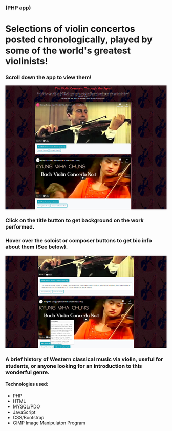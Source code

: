 ### (PHP app)
# Selections of violin concertos posted chronologically, played by some of the world's greatest violinists!
### Scroll down the app to view them!
 ![screenshot1](violin_classics_scrnshot1.jpg)

### Click on the title button to get background on the work performed.
### Hover over the soloist or composer buttons to get bio info about them (See below).

 ![screenshot2](violin_classics_scrnshot2.jpg)

### A brief history of Western classical music via violin, useful for students, or anyone looking for an introduction to this wonderful genre. 

#### Technologies used:
 - PHP
 - HTML
 - MYSQL/PDO
 - JavaScript
 - CSS/Bootstrap
 - GIMP Image Manipulaton Program

